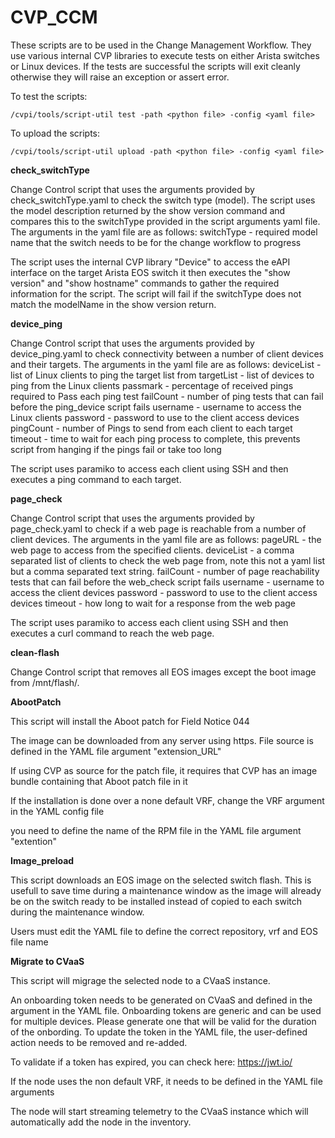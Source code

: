 # CVP_CCM

These scripts are to be used in the Change Management Workflow. They use various internal CVP libraries to execute tests on either Arista switches or Linux devices. If the tests are successful the scripts will exit cleanly otherwise they will raise an exception or assert error.

To test the scripts:

`/cvpi/tools/script-util test -path <python file> -config <yaml file>`

To upload the scripts:

`/cvpi/tools/script-util upload -path <python file> -config <yaml file>`

**check_switchType**

Change Control script that uses the arguments provided by check_switchType.yaml to check the switch type (model). The script uses the model description returned by the show version command and compares this to the switchType provided in the script arguments yaml file. The arguments in the yaml file are as follows:
   switchType - required model name that the switch needs to be for the change workflow to progress

The script uses the internal CVP library "Device" to access the eAPI interface on the target Arista EOS switch it then executes the "show version" and "show hostname" commands to gather the required information for the script. The script will fail if the switchType does not match the modelName in the show version return.

**device_ping**

Change Control script that uses the arguments provided by device_ping.yaml to check connectivity between a number of client devices and their targets. The arguments in the yaml file are as follows:
   deviceList - list of Linux clients to ping the target list from
   targetList - list of devices to ping from the Linux clients
   passmark   - percentage of received pings required to Pass each ping test
   failCount  - number of ping tests that can fail before the ping_device script fails
   username   - username to access the Linux clients
   password   - password to use to the client access devices
   pingCount  - number of Pings to send from each client to each target
   timeout    - time to wait for each ping process to complete, this prevents script from hanging if the pings
                  fail or take too long

The script uses paramiko to access each client using SSH and then executes a ping command to each target.

**page_check**

Change Control script that uses the arguments provided by page_check.yaml to check if a web page is reachable from a number of client devices. The arguments in the yaml file are as follows:
   pageURL - the web page to access from the specified clients.
   deviceList - a comma separated list of clients to check the web page from, note this not a yaml list but a
                  comma separated text string.
   failCount  - number of page reachability tests that can fail before the web_check script fails
   username   - username to access the client devices
   password   - password to use to the client access devices
   timeout    - how long to wait for a response from the web page

The script uses paramiko to access each client using SSH and then executes a curl command to reach the web page.

**clean-flash**

Change Control script that removes all EOS images except the boot image from /mnt/flash/.

**AbootPatch**

This script will install the Aboot patch for Field Notice 044

The image can be downloaded from any server using https.  File source is defined in the YAML file argument "extension_URL"

If using CVP as source for the patch file, it requires that CVP has an image bundle containing that Aboot patch file in it

If the installation is done over a none default VRF, change the VRF argument in the YAML config file

you need to define the name of the RPM file in the YAML file argument "extention"

**Image_preload**

This script downloads an EOS image on the selected switch flash.  This is usefull to save time during a maintenance window as the image will already be on the switch ready to be installed instead of copied to each switch during the maintenance window.

Users must edit the YAML file to define the correct repository, vrf and EOS file name

**Migrate to CVaaS**

This script will migrage the selected node to a CVaaS instance.

An onboarding token needs to be generated on CVaaS and defined in the argument in the YAML file.  Onboarding tokens are generic and can be used for multiple devices.  Please generate one that will be valid for the duration of the onbording.  To update the token in the YAML file, the user-defined action needs to be removed and re-added.

To validate if a token has expired, you can check here: https://jwt.io/

If the node uses the non default VRF, it needs to be defined in the YAML file arguments

The node will start streaming telemetry to the CVaaS instance which will automatically add the node in the inventory.
